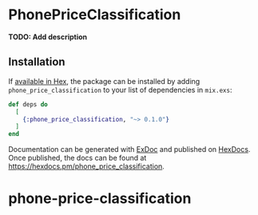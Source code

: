 # PhonePriceClassification

**TODO: Add description**

## Installation

If [available in Hex](https://hex.pm/docs/publish), the package can be installed
by adding `phone_price_classification` to your list of dependencies in `mix.exs`:

```elixir
def deps do
  [
    {:phone_price_classification, "~> 0.1.0"}
  ]
end
```

Documentation can be generated with [ExDoc](https://github.com/elixir-lang/ex_doc)
and published on [HexDocs](https://hexdocs.pm). Once published, the docs can
be found at <https://hexdocs.pm/phone_price_classification>.

# phone-price-classification
